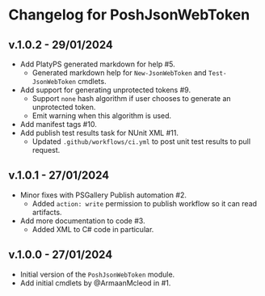 # Changelog for PoshJsonWebToken

## v.1.0.2 - 29/01/2024

+ Add PlatyPS generated markdown for help #5.
  + Generated markdown help for `New-JsonWebToken` and `Test-JsonWebToken` cmdlets.
+ Add support for generating unprotected tokens #9.
  + Support `none` hash algorithm if user chooses to generate an unprotected token.
  + Emit warning when this algorithm is used.
+ Add manifest tags #10.
+ Add publish test results task for NUnit XML #11.
  + Updated `.github/workflows/ci.yml` to post unit test results to pull request.

## v.1.0.1 - 27/01/2024

+ Minor fixes with PSGallery Publish automation #2.
  + Added `action: write` permission to publish workflow so it can read artifacts.
+ Add more documentation to code #3.
  + Added XML to C# code in particular.

## v.1.0.0 - 27/01/2024

+ Initial version of the `PoshJsonWebToken` module.
+ Add initial cmdlets by @ArmaanMcleod in #1.

